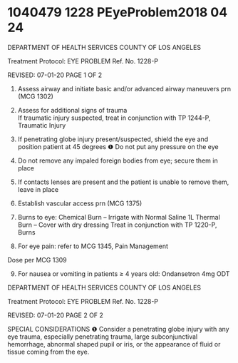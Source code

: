 # 1040479 1228 PEyeProblem2018 04 24

DEPARTMENT OF HEALTH SERVICES 
COUNTY OF LOS ANGELES 
 
Treatment Protocol: EYE PROBLEM Ref. No. 1228-P 
 
 
 
 
 
 
REVISED: 07-01-20 PAGE 1 OF 2 
 
1.   Assess airway and initiate basic and/or advanced airway maneuvers prn (MCG 1302) 
 
2.   Assess for additional signs of trauma  
If traumatic injury suspected, treat in conjunction with TP 1244-P, Traumatic Injury  
 
3.   If penetrating globe injury present/suspected, shield the eye and position patient at 45 degrees 
❶ 
Do not put any pressure on the eye  
 
4.   Do not remove any impaled foreign bodies from eye; secure them in place 
 
5.   If contacts lenses are present and the patient is unable to remove them, leave in place 
 
6.   Establish vascular access prn (MCG 1375)  
 
7.   Burns to eye: 
Chemical Burn – Irrigate with Normal Saline 1L 
Thermal Burn – Cover with dry dressing 
Treat in conjunction with TP 1220-P, Burns 
 
8.   For eye pain: refer to MCG 1345, Pain Management
 
Dose per MCG 1309 
 
9.   For nausea or vomiting in patients ≥ 4 years old: 
Ondansetron 4mg ODT 
 
 
 
  

DEPARTMENT OF HEALTH SERVICES 
COUNTY OF LOS ANGELES 
 
Treatment Protocol: EYE PROBLEM Ref. No. 1228-P 
 
 
 
 
 
 
REVISED: 07-01-20 PAGE 2 OF 2 
 
SPECIAL CONSIDERATIONS 
❶    Consider a penetrating globe injury with any eye trauma, especially penetrating trauma, large 
subconjunctival hemorrhage, abnormal shaped pupil or iris, or the appearance of fluid or tissue 
coming from the eye.
